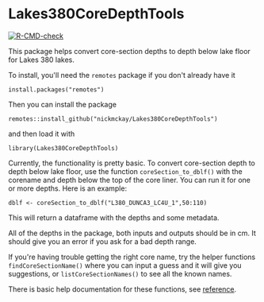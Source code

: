 # Lakes380CoreDepthTools

<!-- badges: start -->
[![R-CMD-check](https://github.com/nickmckay/Lakes380CoreDepthTools/workflows/R-CMD-check/badge.svg)](https://github.com/nickmckay/Lakes380CoreDepthTools/actions)
<!-- badges: end -->

This package helps convert core-section depths to depth below lake floor for Lakes 380 lakes. 

To install, you'll need the `remotes` package if you don't already have it

`install.packages("remotes")`

Then you can install the package

`remotes::install_github("nickmckay/Lakes380CoreDepthTools")`

and then load it with

`library(Lakes380CoreDepthTools)`

Currently, the functionality is pretty basic. To convert core-section depth to depth below lake floor, use the function `coreSection_to_dblf()` with the corename and depth below the top of the core liner. You can run it for one or more depths. Here is an example:


`dblf <- coreSection_to_dblf("L380_DUNCA3_LC4U_1",50:110)`

This will return a dataframe with the depths and some metadata.

All of the depths in the package, both inputs and outputs should be in cm. It should give you an error if you ask for a bad depth range. 

If you're having trouble getting the right core name, try the helper functions `findCoreSectionName()` where you can input a guess and it will give you suggestions, or `listCoreSectionNames()` to see all the known names. 

There is basic help documentation for these functions, see [reference](). 



